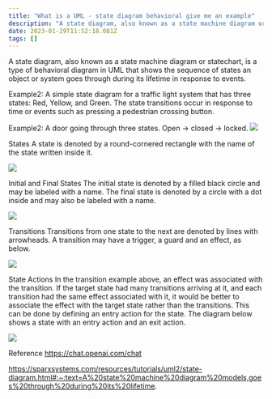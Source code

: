 ```yaml
---
title: "What is a UML - state diagram behavioral give me an example"
description: "A state diagram, also known as a state machine diagram or statechart, is a type of behavioral diagram in UML that shows the sequence of states an obje"
date: 2023-01-29T11:52:18.081Z
tags: []
---
```

A state diagram, also known as a state machine diagram or statechart, is a type of behavioral diagram in UML that shows the sequence of states an object or system goes through during its lifetime in response to events.

Example2: A simple state diagram for a traffic light system that has three states: Red, Yellow, and Green. The state transitions occur in response to time or events such as pressing a pedestrian crossing button.

Example2: A door going through three states. Open -> closed -> locked. 
![](/velogimages/3902dc98-2ffb-4668-85a2-e16b2fdb2e73-image.png)

States
A state is denoted by a round-cornered rectangle with the name of the state written inside it.

![](/velogimages/f2bd39da-b89f-48d0-85f2-de15a1ebf8a1-image.png)


Initial and Final States
The initial state is denoted by a filled black circle and may be labeled with a name. The final state is denoted by a circle with a dot inside and may also be labeled with a name.

![](/velogimages/a7aef75a-9ec7-47a4-86ad-37aa10fd4159-image.png)


Transitions
Transitions from one state to the next are denoted by lines with arrowheads. A transition may have a trigger, a guard and an effect, as below.

![](/velogimages/0ec985d2-f2ec-40f2-9d69-1867e81df3ed-image.png)


State Actions
In the transition example above, an effect was associated with the transition. If the target state had many transitions arriving at it, and each transition had the same effect associated with it, it would be better to associate the effect with the target state rather than the transitions. This can be done by defining an entry action for the state. The diagram below shows a state with an entry action and an exit action.

![](/velogimages/133b9713-64d0-4811-a3ac-1f5a331445f4-image.png)

Reference
https://chat.openai.com/chat

https://sparxsystems.com/resources/tutorials/uml2/state-diagram.html#:~:text=A%20state%20machine%20diagram%20models,goes%20through%20during%20its%20lifetime.

